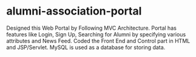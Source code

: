 # alumni-association-portal
Designed this Web Portal by Following MVC Architecture. Portal has features like Login, Sign Up, Searching for Alumni by specifying various attributes and News Feed. Coded the Front End and Control part in HTML and JSP/Servlet. MySQL is used as a database for storing data.
